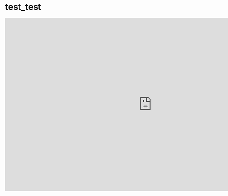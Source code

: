 # test_test

<iframe src="https://docs.google.com/presentation/d/e/2PACX-1vTAMfLWzf2zl8dotI97XZkTi_rhz3TOu-r6kGnKJQIdqD6a8xkzPZJgN7XnLE-WXA6YLvhv6_G2GDBa/embed?start=true&loop=false&delayms=15000" frameborder="0" width="960" height="569" allowfullscreen="true" mozallowfullscreen="true" webkitallowfullscreen="true"></iframe>
